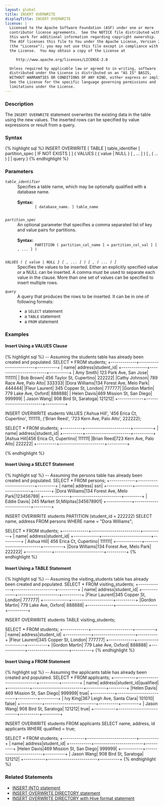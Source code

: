 ```yaml
---
layout: global
title: INSERT OVERWRITE
displayTitle: INSERT OVERWRITE
license: |
  Licensed to the Apache Software Foundation (ASF) under one or more
  contributor license agreements.  See the NOTICE file distributed with
  this work for additional information regarding copyright ownership.
  The ASF licenses this file to You under the Apache License, Version 2.0
  (the "License"); you may not use this file except in compliance with
  the License.  You may obtain a copy of the License at

     http://www.apache.org/licenses/LICENSE-2.0

  Unless required by applicable law or agreed to in writing, software
  distributed under the License is distributed on an "AS IS" BASIS,
  WITHOUT WARRANTIES OR CONDITIONS OF ANY KIND, either express or implied.
  See the License for the specific language governing permissions and
  limitations under the License.
---
```


### Description

The `INSERT OVERWRITE` statement overwrites the existing data in the table using the new values. The inserted rows can be specified by value expressions or result from a query.

### Syntax

{% highlight sql %}
INSERT OVERWRITE [ TABLE ] table_identifier [ partition_spec [ IF NOT EXISTS ] ]
    { VALUES ( { value | NULL } [ , ... ] ) [ , ( ... ) ] | query }
{% endhighlight %}

### Parameters

<dl>
  <dt><code><em>table_identifier</em></code></dt>
  <dd>
    Specifies a table name, which may be optionally qualified with a database name.<br><br>
    <b>Syntax:</b>
      <code>
        [ database_name. ] table_name
      </code>
  </dd>
</dl>

<dl>
  <dt><code><em>partition_spec</em></code></dt>
  <dd>
    An optional parameter that specifies a comma separated list of key and value pairs
    for partitions.<br><br>
    <b>Syntax:</b>
      <code>
        PARTITION ( partition_col_name [ = partition_col_val ] [ , ... ] )
      </code>
  </dd>
</dl>

<dl>
  <dt><code><em>VALUES ( { value | NULL } [ , ... ] ) [ , ( ... ) ]</em></code></dt>
  <dd>Specifies the values to be inserted. Either an explicitly specified value or a NULL can be inserted. A comma must be used to separate each value in the clause. More than one set of values can be specified to insert multiple rows.</dd>
</dl>

<dl>
  <dt><code><em>query</em></code></dt>
  <dd>A query that produces the rows to be inserted. It can be in one of following formats:
    <ul>
      <li>a <code>SELECT</code> statement</li>
      <li>a <code>TABLE</code> statement</li>
      <li>a <code>FROM</code> statement</li>
    </ul>
   </dd>
</dl>

### Examples

#### Insert Using a VALUES Clause

{% highlight sql %}
-- Assuming the students table has already been created and populated.
SELECT * FROM students;
  +-------------+-------------------------+----------+
  |         name|                  address|student_id|
  +-------------+-------------------------+----------+
  |    Amy Smith|   123 Park Ave, San Jose|    111111|
  |    Bob Brown| 456 Taylor St, Cupertino|    222222|
  |Cathy Johnson|  789 Race Ave, Palo Alto|    333333|
  |Dora Williams|134 Forest Ave, Melo Park|    444444|
  |Fleur Laurent|    345 Copper St, London|    777777|
  |Gordon Martin|     779 Lake Ave, Oxford|    888888|
  |  Helen Davis|469 Mission St, San Diego|    999999|
  |   Jason Wang|    908 Bird St, Saratoga|    121212|
  +-------------+-------------------------+----------+

INSERT OVERWRITE students VALUES
    ('Ashua Hill', '456 Erica Ct, Cupertino', 111111),
    ('Brian Reed', '723 Kern Ave, Palo Alto', 222222);

SELECT * FROM students;
  +----------+-----------------------+----------+
  |      name|                address|student_id|
  +----------+-----------------------+----------+
  |Ashua Hill|456 Erica Ct, Cupertino|    111111|
  |Brian Reed|723 Kern Ave, Palo Alto|    222222|
  +----------+-----------------------+----------+

{% endhighlight %}

#### Insert Using a SELECT Statement

{% highlight sql %}
-- Assuming the persons table has already been created and populated.
SELECT * FROM persons;
  +-------------+-------------------------+---------+
  |         name|                  address|      ssn|
  +-------------+-------------------------+---------+
  |Dora Williams|134 Forest Ave, Melo Park|123456789|
  +-------------+-------------------------+---------+
  |  Eddie Davis|   245 Market St,Milpitas|345678901|
  +-------------+-------------------------+---------+

INSERT OVERWRITE students PARTITION (student_id = 222222)
    SELECT name, address FROM persons WHERE name = "Dora Williams";

SELECT * FROM students;
  +-------------+-------------------------+----------+
  |         name|                  address|student_id|
  +-------------+-------------------------+----------+
  |   Ashua Hill|  456 Erica Ct, Cupertino|    111111|
  +-------------+-------------------------+----------+
  |Dora Williams|134 Forest Ave, Melo Park|    222222|
  +-------------+-------------------------+----------+
{% endhighlight %}

#### Insert Using a TABLE Statement

{% highlight sql %}
-- Assuming the visiting_students table has already been created and populated.
SELECT * FROM visiting_students;
  +-------------+---------------------+----------+
  |         name|              address|student_id|
  +-------------+---------------------+----------+
  |Fleur Laurent|345 Copper St, London|    777777|
  +-------------+---------------------+----------+
  |Gordon Martin| 779 Lake Ave, Oxford|    888888|
  +-------------+---------------------+----------+

INSERT OVERWRITE students TABLE visiting_students;

SELECT * FROM students;
  +-------------+---------------------+----------+
  |         name|              address|student_id|
  +-------------+---------------------+----------+
  |Fleur Laurent|345 Copper St, London|    777777|
  +-------------+---------------------+----------+
  |Gordon Martin| 779 Lake Ave, Oxford|    888888|
  +-------------+---------------------+----------+
{% endhighlight %}

#### Insert Using a FROM Statement

{% highlight sql %}
-- Assuming the applicants table has already been created and populated.
SELECT * FROM applicants;
  +-----------+--------------------------+----------+---------+
  |       name|                   address|student_id|qualified|
  +-----------+--------------------------+----------+---------+
  |Helen Davis| 469 Mission St, San Diego|    999999|     true|
  +-----------+--------------------------+----------+---------+
  |   Ivy King|367 Leigh Ave, Santa Clara|    101010|    false|
  +-----------+--------------------------+----------+---------+
  | Jason Wang|     908 Bird St, Saratoga|    121212|     true|
  +-----------+--------------------------+----------+---------+

INSERT OVERWRITE students
    FROM applicants SELECT name, address, id applicants WHERE qualified = true;

SELECT * FROM students;
  +-----------+-------------------------+----------+
  |       name|                  address|student_id|
  +-----------+-------------------------+----------+
  |Helen Davis|469 Mission St, San Diego|    999999|
  +-----------+-------------------------+----------+
  | Jason Wang|    908 Bird St, Saratoga|    121212|
  +-----------+-------------------------+----------+
{% endhighlight %}

### Related Statements

 * [INSERT INTO statement](sql-ref-syntax-dml-insert-into.html)
 * [INSERT OVERWRITE DIRECTORY statement](sql-ref-syntax-dml-insert-overwrite-directory.html)
 * [INSERT OVERWRITE DIRECTORY with Hive format statement](sql-ref-syntax-dml-insert-overwrite-directory-hive.html)

